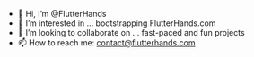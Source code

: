 - 👋 Hi, I’m @FlutterHands
- 👀 I’m interested in ... bootstrapping FlutterHands.com
- 💞️ I’m looking to collaborate on ... fast-paced and fun projects
- 📫 How to reach me: contact@flutterhands.com

<!---
flutterhands/flutterhands is a ✨ special ✨ repository because its `README.md` (this file) appears on your GitHub profile.
You can click the Preview link to take a look at your changes.
--->
